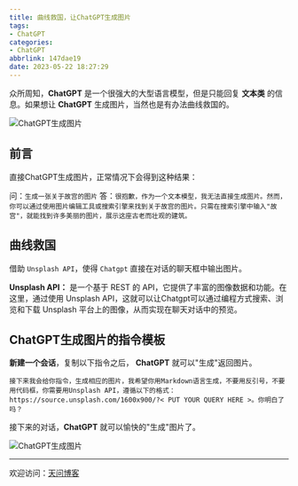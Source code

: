 ```yaml
---
title: 曲线救国，让ChatGPT生成图片
tags:
- ChatGPT
categories:
- ChatGPT
abbrlink: 147dae19
date: 2023-05-22 18:27:29
---
```


众所周知，**ChatGPT** 是一个很强大的大型语言模型，但是只能回复 **文本类** 的信息。如果想让 **ChatGPT** 生成图片，当然也是有办法曲线救国的。

![ChatGPT生成图片](https://tiven.cn/static/img/img-chatgpt-01-bhziLBavdqF9EORB6Nich.jpg)

[//]: # (<!-- more -->)

## 前言

直接ChatGPT生成图片，正常情况下会得到这种结果：

问：`生成一张关于故宫的图片`
答：`很抱歉，作为一个文本模型，我无法直接生成图片。然而，你可以通过使用图片编辑工具或搜索引擎来找到关于故宫的图片。只需在搜索引擎中输入"故宫"，就能找到许多美丽的图片，展示这座古老而壮观的建筑。`

## 曲线救国

借助 `Unsplash API`，使得 `Chatgpt` 直接在对话的聊天框中输出图片。

**Unsplash API：** 是一个基于 REST 的 API，它提供了丰富的图像数据和功能。在这里，通过使用 Unsplash API，这就可以让Chatgpt可以通过编程方式搜索、浏览和下载 Unsplash 平台上的图像，从而实现在聊天对话中的预览。

## ChatGPT生成图片的指令模板

**新建一个会话**，复制以下指令之后， **ChatGPT** 就可以"生成"返回图片。

```
接下来我会给你指令，生成相应的图片，我希望你用Markdown语言生成，不要用反引号，不要用代码框，你需要用Unsplash API，遵循以下的格式：https://source.unsplash.com/1600x900/?< PUT YOUR QUERY HERE >。你明白了吗？
```

接下来的对话，**ChatGPT** 就可以愉快的"生成"图片了。

![ChatGPT生成图片](https://tiven.cn/static/img/img-chatgpt-02-h9iFA8yhw8Q9_SQTN_lzM.jpg)


---

欢迎访问：[天问博客](https://tiven.cn/p/147dae19/ "天问博客-专注于大前端技术")

